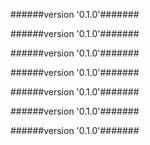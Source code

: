 
######version '0.1.0'#######





######version '0.1.0'#######





######version '0.1.0'#######





######version '0.1.0'#######





######version '0.1.0'#######





######version '0.1.0'#######





######version '0.1.0'#######




